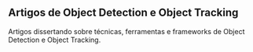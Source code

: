 ## Artigos de Object Detection e Object Tracking

Artigos dissertando sobre técnicas, ferramentas e frameworks de Object Detection e Object Tracking.
